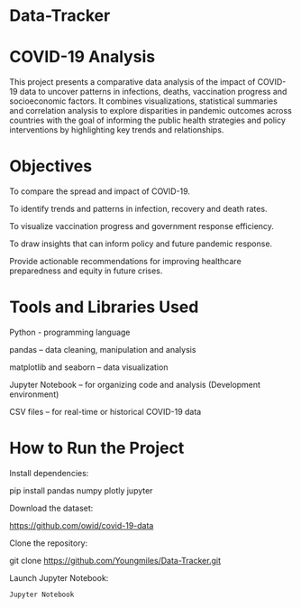 # Data-Tracker

# COVID-19 Analysis
This project presents a comparative data analysis of the impact of COVID-19 data to uncover patterns in infections, deaths, vaccination progress and socioeconomic factors.
It combines visualizations, statistical summaries and correlation analysis to explore disparities in pandemic outcomes across countries with the goal of informing the public health strategies and policy interventions by highlighting key trends and relationships.

#  Objectives
To compare the spread and impact of COVID-19.

To identify trends and patterns in infection, recovery and death rates.

To visualize vaccination progress and government response efficiency.

To draw insights that can inform policy and future pandemic response.

Provide actionable recommendations for improving healthcare preparedness and equity in future crises.

# Tools and Libraries Used
Python -  programming language

pandas – data cleaning, manipulation and analysis

matplotlib and seaborn – data visualization

Jupyter Notebook – for organizing code and analysis (Development environment)

CSV files – for real-time or historical COVID-19 data 


#  How to Run the Project

Install dependencies:

pip install pandas numpy plotly jupyter

Download the dataset: 

https://github.com/owid/covid-19-data

Clone the repository:

git clone https://github.com/Youngmiles/Data-Tracker.git

Launch Jupyter Notebook:

```bash
Jupyter Notebook
```
